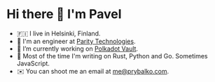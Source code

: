 # Hi there 👋 I'm Pavel

<!--
**prybalko/prybalko** is a ✨ _special_ ✨ repository because its `README.md` (this file) appears on your GitHub profile.

Here are some ideas to get you started:

- 🔭 I’m currently working on ...
- 🌱 I’m currently learning ...
- 👯 I’m looking to collaborate on ...
- 🤔 I’m looking for help with ...
- 💬 Ask me about ...
- 📫 How to reach me: ...
- 😄 Pronouns: ...
- ⚡ Fun fact: ...
-->

- 🇫🇮 I live in Helsinki, Finland.
- 🦀 I'm an engineer at [Parity Technologies](https://parity.io).
- 🔭 I’m currently working on [Polkadot Vault](https://wiki.polkadot.network/docs/polkadot-vault).
- 🤖 Most of the time I'm writing on Rust, Python and Go. Sometimes JavaScript.
- ✉️ You can shoot me an email at [me@prybalko.com](mailto:me@prybalko.com).
